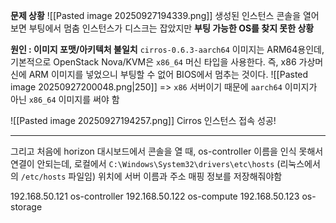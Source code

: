 **문제 상황**
![[Pasted image 20250927194339.png]]
생성된 인스턴스 콘솔을 열어보면 부팅에서 멈춤
인스턴스가 디스크는 잡았지만 **부팅 가능한 OS를 찾지 못한 상황**

**원인 : 이미지 포맷/아키텍처 불일치**
`cirros-0.6.3-aarch64` 이미지는 ARM64용인데, 기본적으로 OpenStack Nova/KVM은 `x86_64` 머신 타입을 사용한다. 즉, x86 가상머신에 ARM 이미지를 넣었으니 부팅할 수 없어 BIOS에서 멈추는 것이다.
![[Pasted image 20250927200048.png|250]]
=> `x86` 서버이기 때문에 `aarch64` 이미지가 아닌 `x86_64` 이미지를 써야 함

![[Pasted image 20250927194257.png]]
Cirros 인스턴스 접속 성공!

---

그리고 처음에 horizon 대시보드에서 콘솔을 열 때, os-controller 이름을 인식 못해서 연결이 안되는데, 로컬에서 `C:\Windows\System32\drivers\etc\hosts` (리눅스에서의 `/etc/hosts` 파일임) 위치에 서버 이름과 주소 매핑 정보를 저장해줘야함

192.168.50.121 os-controller
192.168.50.122 os-compute
192.168.50.123 os-storage
